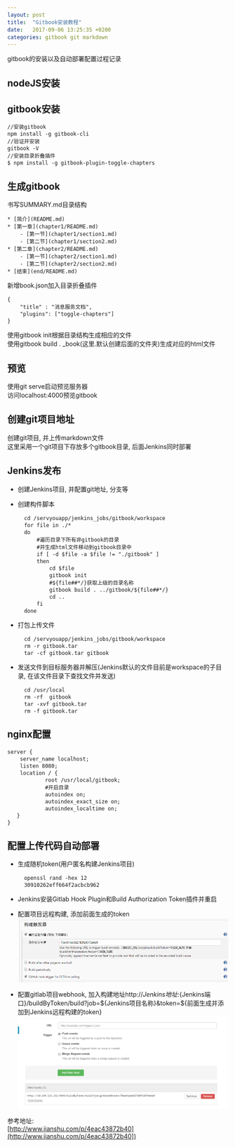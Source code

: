 ```yaml
---
layout: post
title:  "Gitbook安装教程"
date:   2017-09-06 13:25:35 +0200
categories: gitbook git markdown
---
```


gitbook的安装以及自动部署配置过程记录

## nodeJS安装

## gitbook安装
    //安装gitbook
    npm install -g gitbook-cli
    //验证并安装
    gitbook -V 
    //安装目录折叠插件
    $ npm install -g gitbook-plugin-toggle-chapters

## 生成gitbook 
书写SUMMARY.md目录结构
    
    * [简介](README.md)
    * [第一章](chapter1/README.md)
        - [第一节](chapter1/section1.md)
        - [第二节](chapter1/section2.md)
    * [第二章](chapter2/README.md)
        - [第一节](chapter2/section1.md)
        - [第二节](chapter2/section2.md)
    * [结束](end/README.md)

新增book.json加入目录折叠插件

    {
        "title" : "消息服务文档",
        "plugins": ["toggle-chapters"]
    }

使用gitbook init根据目录结构生成相应的文件  
使用gitbook build . _book(这里.默认创建后面的文件夹)生成对应的html文件  

## 预览
使用git serve启动预览服务器  
访问localhost:4000预览gitbook

## 创建git项目地址
创建git项目, 并上传markdown文件  
这里采用一个git项目下存放多个gitbook目录, 后面Jenkins同时部署

## Jenkins发布
- 创建Jenkins项目, 并配置git地址, 分支等
- 创建构件脚本

        cd /servyouapp/jenkins_jobs/gitbook/workspace
        for file in ./*
        do
            #遍历目录下所有非gitbook的目录
            #并生成html文件移动到gitbook目录中
            if [ -d $file -a $file != "./gitbook" ]
            then
    	        cd $file
                gitbook init
                #${file##*/}获取上级的目录名称
		        gitbook build . ../gitbook/${file##*/}
                cd ..
            fi
        done

- 打包上传文件

        cd /servyouapp/jenkins_jobs/gitbook/workspace
        rm -r gitbook.tar
        tar -cf gitbook.tar gitbook

- 发送文件到目标服务器并解压(Jenkins默认的文件目前是workspace的子目录, 在该文件目录下查找文件并发送)

        cd /usr/local
        rm -rf  gitbook
        tar -xvf gitbook.tar
        rm -f gitbook.tar

## nginx配置

    server {
        server_name localhost;
        listen 8080;
        location / {
                root /usr/local/gitbook;
                #开启目录
                autoindex on;
                autoindex_exact_size on;
                autoindex_localtime on;
       }
    }

## 配置上传代码自动部署

- 生成随机token(用户匿名构建Jenkins项目)
 
	    openssl rand -hex 12
	    30910262eff664f2acbcb962

- Jenkins安装Gitlab Hook Plugin和Build Authorization Token插件并重启

- 配置项目远程构建, 添加前面生成的token
	![Alt Text](jenkens1.png)

- 配置gitlab项目webhook, 加入构建地址http://${Jenkins地址}:${Jenkins端口}/buildByToken/build?job=${Jenkins项目名称}&token=${前面生成并添加到Jenkins远程构建的token}
	![Alt Text](https://github.com/zpfang/zpfang.github.io/blob/master/_posts/gitlab_hook.png)

参考地址:  
[http://www.jianshu.com/p/4eac43872b40](http://www.jianshu.com/p/4eac43872b40])
